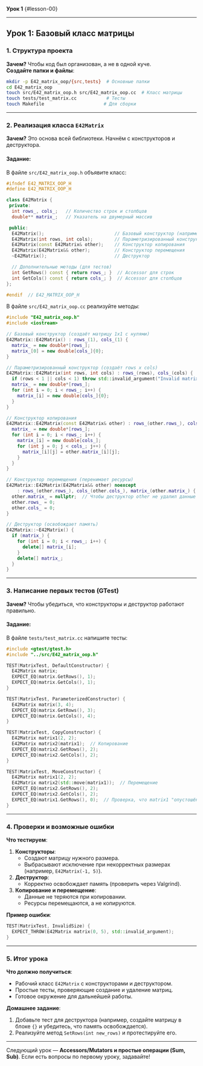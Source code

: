 **Урок 1** {#lesson-00}

---

## **Урок 1: Базовый класс матрицы**  

### **1. Структура проекта**  
**Зачем?** Чтобы код был организован, а не в одной куче.  
**Создайте папки и файлы**:  
```bash
mkdir -p E42_matrix_oop/{src,tests}  # Основные папки
cd E42_matrix_oop
touch src/E42_matrix_oop.h src/E42_matrix_oop.cc  # Класс матрицы
touch tests/test_matrix.cc           # Тесты
touch Makefile                      # Для сборки
```

---

### **2. Реализация класса `E42Matrix`**  
**Зачем?** Это основа всей библиотеки. Начнём с конструкторов и деструктора.  

#### **Задание**:  
В файле `src/E42_matrix_oop.h` объявите класс:  
```cpp
#ifndef E42_MATRIX_OOP_H
#define E42_MATRIX_OOP_H

class E42Matrix {
 private:
  int rows_, cols_;   // Количество строк и столбцов
  double** matrix_;   // Указатель на двумерный массив

 public:
  E42Matrix();                          // Базовый конструктор (например, 1x1)
  E42Matrix(int rows, int cols);        // Параметризированный конструктор
  E42Matrix(const E42Matrix& other);    // Конструктор копирования
  E42Matrix(E42Matrix&& other);         // Конструктор перемещения
  ~E42Matrix();                         // Деструктор

  // Дополнительные методы (для тестов)
  int GetRows() const { return rows_; }  // Accessor для строк
  int GetCols() const { return cols_; }  // Accessor для столбцов
};

#endif  // E42_MATRIX_OOP_H
```

В файле `src/E42_matrix_oop.cc` реализуйте методы:  
```cpp
#include "E42_matrix_oop.h"
#include <iostream>

// Базовый конструктор (создаёт матрицу 1x1 с нулями)
E42Matrix::E42Matrix() : rows_(1), cols_(1) {
  matrix_ = new double*[rows_];
  matrix_[0] = new double[cols_]{0};
}

// Параметризированный конструктор (создаёт rows x cols)
E42Matrix::E42Matrix(int rows, int cols) : rows_(rows), cols_(cols) {
  if (rows < 1 || cols < 1) throw std::invalid_argument("Invalid matrix size");
  matrix_ = new double*[rows_];
  for (int i = 0; i < rows_; i++) {
    matrix_[i] = new double[cols_]{0};
  }
}

// Конструктор копирования
E42Matrix::E42Matrix(const E42Matrix& other) : rows_(other.rows_), cols_(other.cols_) {
  matrix_ = new double*[rows_];
  for (int i = 0; i < rows_; i++) {
    matrix_[i] = new double[cols_];
    for (int j = 0; j < cols_; j++) {
      matrix_[i][j] = other.matrix_[i][j];
    }
  }
}

// Конструктор перемещения (перенимает ресурсы)
E42Matrix::E42Matrix(E42Matrix&& other) noexcept 
    : rows_(other.rows_), cols_(other.cols_), matrix_(other.matrix_) {
  other.matrix_ = nullptr;  // Чтобы деструктор other не удалил данные
  other.rows_ = 0;
  other.cols_ = 0;
}

// Деструктор (освобождает память)
E42Matrix::~E42Matrix() {
  if (matrix_) {
    for (int i = 0; i < rows_; i++) {
      delete[] matrix_[i];
    }
    delete[] matrix_;
  }
}
```

---

### **3. Написание первых тестов (GTest)**  
**Зачем?** Чтобы убедиться, что конструкторы и деструктор работают правильно.  

#### **Задание**:  
В файле `tests/test_matrix.cc` напишите тесты:  
```cpp
#include <gtest/gtest.h>
#include "../src/E42_matrix_oop.h"

TEST(MatrixTest, DefaultConstructor) {
  E42Matrix matrix;
  EXPECT_EQ(matrix.GetRows(), 1);
  EXPECT_EQ(matrix.GetCols(), 1);
}

TEST(MatrixTest, ParameterizedConstructor) {
  E42Matrix matrix(3, 4);
  EXPECT_EQ(matrix.GetRows(), 3);
  EXPECT_EQ(matrix.GetCols(), 4);
}

TEST(MatrixTest, CopyConstructor) {
  E42Matrix matrix1(2, 2);
  E42Matrix matrix2(matrix1);  // Копирование
  EXPECT_EQ(matrix2.GetRows(), 2);
  EXPECT_EQ(matrix2.GetCols(), 2);
}

TEST(MatrixTest, MoveConstructor) {
  E42Matrix matrix1(2, 2);
  E42Matrix matrix2(std::move(matrix1));  // Перемещение
  EXPECT_EQ(matrix2.GetRows(), 2);
  EXPECT_EQ(matrix2.GetCols(), 2);
  EXPECT_EQ(matrix1.GetRows(), 0);  // Проверка, что matrix1 "опустошён"
}
```

---

### **4. Проверки и возможные ошибки**  
**Что тестируем**:  
1. **Конструкторы**:  
   - Создают матрицу нужного размера.  
   - Выбрасывают исключение при некорректных размерах (например, `E42Matrix(-1, 5)`).  
2. **Деструктор**:  
   - Корректно освобождает память (проверить через Valgrind).  
3. **Копирование и перемещение**:  
   - Данные не теряются при копировании.  
   - Ресурсы перемещаются, а не копируются.  

**Пример ошибки**:  
```cpp
TEST(MatrixTest, InvalidSize) {
  EXPECT_THROW(E42Matrix matrix(0, 5), std::invalid_argument);
}
```

---

### **5. Итог урока**  
**Что должно получиться**:  
- Рабочий класс `E42Matrix` с конструкторами и деструктором.  
- Простые тесты, проверяющие создание и удаление матриц.  
- Готовое окружение для дальнейшей работы.  

**Домашнее задание**:  
1. Добавьте тест для деструктора (например, создайте матрицу в блоке `{}` и убедитесь, что память освобождается).  
2. Реализуйте метод `SetRows(int new_rows)` и протестируйте его.  

---

Следующий урок — **Accessors/Mutators и простые операции (Sum, Sub)**. Если есть вопросы по первому уроку, задавайте!